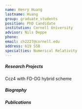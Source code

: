 ```yaml
---
name: Henry Huang
lastname: Huang
group: graduate_students
position: PhD Candidate
institution: Cornell University
advisor: Nils Deppe
phone:
email: ch2227@cornell.edu
address: 619 SSB
specialties: Numerical Relativity
---
```


##### Research Projects

Ccz4 with FD-DG hybrid scheme

##### Biography

##### Publications
